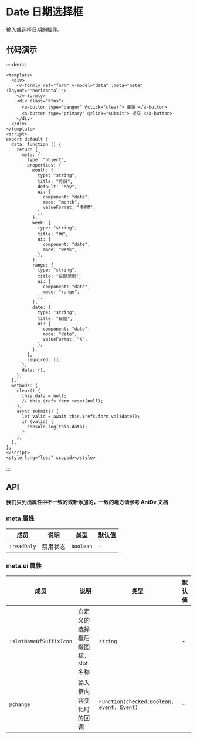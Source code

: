 # Date 日期选择框

输入或选择日期的控件。

## 代码演示

::: demo

```vue
<template>
  <div>
    <v-formly ref="form" v-model="data" :meta="meta" :layout="'horizontal'">
    </v-formly>
    <div class="btns">
      <a-button type="danger" @click="clear"> 重置 </a-button>
      <a-button type="primary" @click="submit"> 提交 </a-button>
    </div>
  </div>
</template>
<script>
export default {
  data: function () {
    return {
      meta: {
        type: "object",
        properties: {
          month: {
            type: "string",
            title: "月份",
            default: "May",
            ui: {
              component: "date",
              mode: "month",
              valueFormat: "MMMM",
            },
          },
          week: {
            type: "string",
            title: "周",
            ui: {
              component: "date",
              mode: "week",
            },
          },
          range: {
            type: "string",
            title: "日期范围",
            ui: {
              component: "date",
              mode: "range",
            },
          },
          date: {
            type: "string",
            title: "日期",
            ui: {
              component: "date",
              mode: "date",
              valueFormat: "X",
            },
          },
        },
        required: [],
      },
      data: {},
    };
  },
  methods: {
    clear() {
      this.data = null;
      // this.$refs.form.reset(null);
    },
    async submit() {
      let valid = await this.$refs.form.validate();
      if (valid) {
        console.log(this.data);
      }
    },
  },
};
</script>
<style lang="less" scoped></style>
```

:::

## API

**我们只列出属性中不一致的或新添加的，一致的地方请参考 AntDv 文档**

### meta 属性

| 成员        | 说明     | 类型      | 默认值 |
| ----------- | -------- | --------- | ------ |
| `:readOnly` | 禁用状态 | `boolean` | -      |

### meta.ui 属性

| 成员                    | 说明                              | 类型                                      | 默认值    |
| ----------------------- | --------------------------------- | ----------------------------------------- | --------- |
| `:slotNameOfSuffixIcon` | 自定义的选择框后缀图标，slot 名称 | `string`                                  | -         |
| `@change`               | 输入框内容变化时的回调            | `Function(checked:Boolean, event: Event)` | -         |
